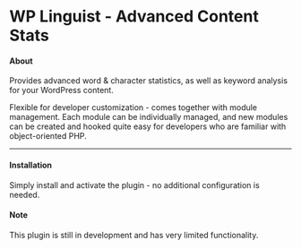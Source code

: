 WP Linguist - Advanced Content Stats
===========

#### About

Provides advanced word &amp; character statistics, as well as keyword analysis for your WordPress content.

Flexible for developer customization - comes together with module management. Each module can be individually managed, and new modules can be created and hooked quite easy for developers who are familiar with object-oriented PHP.

- - -

#### Installation

Simply install and activate the plugin - no additional configuration is needed. 

#### Note

This plugin is still in development and has very limited functionality.